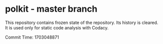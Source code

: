 # polkit - master branch

This repository contains frozen state of the repository.
Its history is cleared. It is used only for static code
analysis with Codacy.

Commit Time: 1703048871